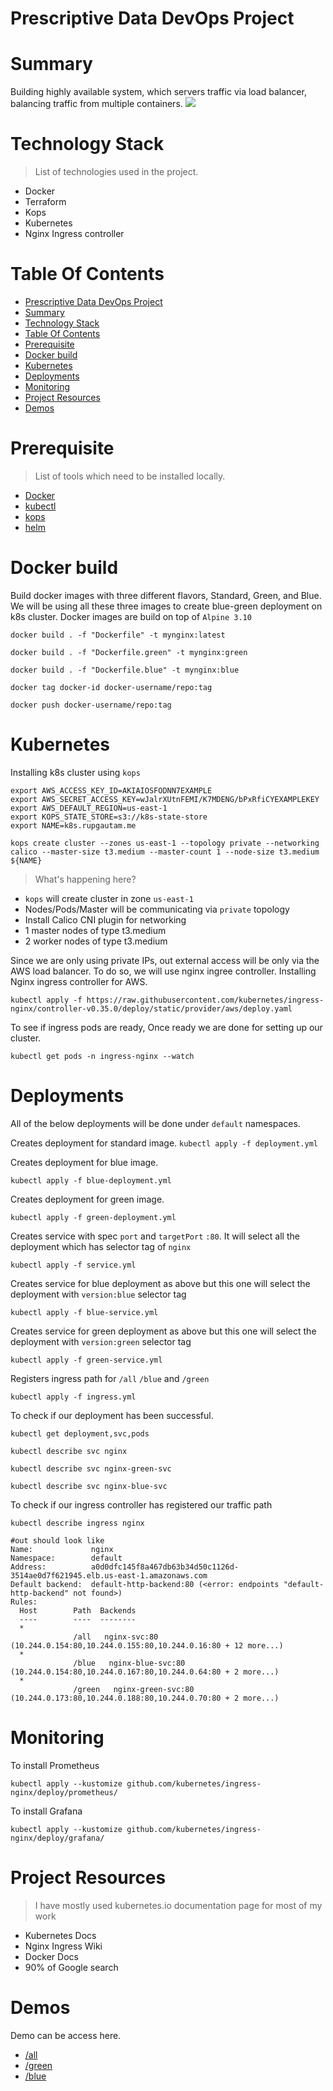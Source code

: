 # Prescriptive Data DevOps Project



Summary
=================
Building highly available system, which servers traffic via load balancer, balancing traffic from multiple containers.
<img src="../pd-data/k8s/k8s-diagram.svg">


Technology Stack
=================
> List of technologies used in the project.
* Docker
* Terraform
* Kops
* Kubernetes
* Nginx Ingress controller


Table Of Contents
=================
- [Prescriptive Data DevOps Project](#prescriptive-data-devops-project)
- [Summary](#summary)
- [Technology Stack](#technology-stack)
- [Table Of Contents](#table-of-contents)
- [Prerequisite](#prerequisite)
- [Docker build](#docker-build)
- [Kubernetes](#kubernetes)
- [Deployments](#deployments)
- [Monitoring](#monitoring)
- [Project Resources](#project-resources)
- [Demos](#demos)

Prerequisite
=================
> List of tools which need to be installed locally.
* [Docker](https://docs.docker.com/get-docker/)
* [kubectl](https://kubernetes.io/docs/tasks/tools/install-kubectl/)
* [kops](https://kubernetes.io/docs/setup/production-environment/tools/kops/)
* [helm](https://helm.sh/docs/intro/install/) 
 

Docker build
=================
Build docker images with three different flavors, Standard, Green, and Blue. We will be using all these three images to create blue-green deployment on k8s cluster. Docker images are build on top of `Alpine 3.10` 

`docker build . -f "Dockerfile" -t mynginx:latest`

`docker build . -f "Dockerfile.green" -t mynginx:green`

`docker build . -f "Dockerfile.blue" -t mynginx:blue`

`docker tag docker-id docker-username/repo:tag`

`docker push docker-username/repo:tag`

Kubernetes
=================
Installing k8s cluster using `kops` 

```
export AWS_ACCESS_KEY_ID=AKIAIOSFODNN7EXAMPLE
export AWS_SECRET_ACCESS_KEY=wJalrXUtnFEMI/K7MDENG/bPxRfiCYEXAMPLEKEY
export AWS_DEFAULT_REGION=us-east-1
export KOPS_STATE_STORE=s3://k8s-state-store
export NAME=k8s.rupgautam.me
```

`kops create cluster --zones us-east-1 --topology private --networking calico --master-size t3.medium --master-count 1 --node-size t3.medium ${NAME}`

> What's happening here?
* `kops` will create cluster in zone `us-east-1`
* Nodes/Pods/Master will be communicating via `private` topology
* Install Calico CNI plugin for networking 
* 1 master nodes of type t3.medium
* 2 worker nodes of type t3.medium

Since we are only using private IPs, out external access will be only via the AWS load balancer.
To do so, we will use nginx ingree controller.
Installing Nginx ingress controller for AWS.

`kubectl apply -f https://raw.githubusercontent.com/kubernetes/ingress-nginx/controller-v0.35.0/deploy/static/provider/aws/deploy.yaml`

To see if ingress pods are ready, Once ready we are done for setting up our cluster.

`kubectl get pods -n ingress-nginx --watch`


Deployments
=================
All of the below deployments will be done under `default` namespaces. 

Creates deployment for standard image.
`kubectl apply -f deployment.yml`

Creates deployment for blue image.

`kubectl apply -f blue-deployment.yml`

Creates deployment for green image.

`kubectl apply -f green-deployment.yml`

Creates service with spec `port` and `targetPort` `:80`. It will select all the deployment which has selector tag of `nginx`

`kubectl apply -f service.yml`

Creates service for blue deployment as above but this one will select the deployment with `version:blue` selector tag

`kubectl apply -f blue-service.yml`

Creates service for green deployment as above but this one will select the deployment with `version:green` selector tag

`kubectl apply -f green-service.yml`

Registers ingress path for `/all` `/blue` and `/green` 

`kubectl apply -f ingress.yml`

To check if our deployment has been successful.

`kubectl get deployment,svc,pods`

`kubectl describe svc nginx`

`kubectl describe svc nginx-green-svc`

`kubectl describe svc nginx-blue-svc`


To check if our ingress controller has registered our traffic path 

`kubectl describe ingress nginx`

```
#out should look like
Name:             nginx
Namespace:        default
Address:          a0d0dfc145f8a467db63b34d50c1126d-3514ae0d7f621945.elb.us-east-1.amazonaws.com
Default backend:  default-http-backend:80 (<error: endpoints "default-http-backend" not found>)
Rules:
  Host        Path  Backends
  ----        ----  --------
  *           
              /all   nginx-svc:80 (10.244.0.154:80,10.244.0.155:80,10.244.0.16:80 + 12 more...)
  *           
              /blue   nginx-blue-svc:80 (10.244.0.154:80,10.244.0.167:80,10.244.0.64:80 + 2 more...)
  *           
              /green   nginx-green-svc:80 (10.244.0.173:80,10.244.0.188:80,10.244.0.70:80 + 2 more...)
```

Monitoring
=================

To install Prometheus

`kubectl apply --kustomize github.com/kubernetes/ingress-nginx/deploy/prometheus/`

To install Grafana

`kubectl apply --kustomize github.com/kubernetes/ingress-nginx/deploy/grafana/`


Project Resources
=================
> I have mostly used kubernetes.io documentation page for most of my work
* Kubernetes Docs
* Nginx Ingress Wiki
* Docker Docs
* 90% of Google search 

Demos
=================
Demo can be access here. 
* [/all](https://a0d0dfc145f8a467db63b34d50c1126d-3514ae0d7f621945.elb.us-east-1.amazonaws.com/all)
* [/green](https://a0d0dfc145f8a467db63b34d50c1126d-3514ae0d7f621945.elb.us-east-1.amazonaws.com/green)
* [/blue](https://a0d0dfc145f8a467db63b34d50c1126d-3514ae0d7f621945.elb.us-east-1.amazonaws.com/blue)